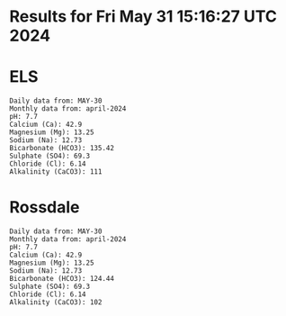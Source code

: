 # Results for Fri May 31 15:16:27 UTC 2024
# ELS
```
Daily data from: MAY-30
Monthly data from: april-2024
pH: 7.7
Calcium (Ca): 42.9
Magnesium (Mg): 13.25
Sodium (Na): 12.73
Bicarbonate (HCO3): 135.42
Sulphate (SO4): 69.3
Chloride (Cl): 6.14
Alkalinity (CaCO3): 111
```
# Rossdale
```
Daily data from: MAY-30
Monthly data from: april-2024
pH: 7.7
Calcium (Ca): 42.9
Magnesium (Mg): 13.25
Sodium (Na): 12.73
Bicarbonate (HCO3): 124.44
Sulphate (SO4): 69.3
Chloride (Cl): 6.14
Alkalinity (CaCO3): 102
```
